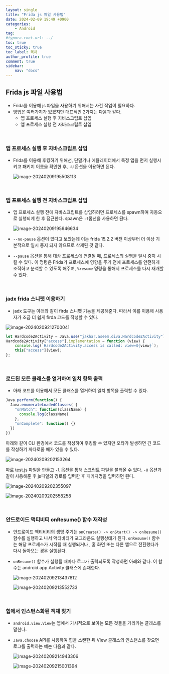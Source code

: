 ```yaml
---
layout: single
title: "Frida js 파일 사용법"
date: 2024-02-09 19:49 +0900
categories: 
    - Android
tag: 
#typora-root-url: ../
toc: true
toc_sticky: true
toc_label: 목차
author_profile: true
comment: true
sidebar:
    nav: "docs"
---
```


## Frida js 파일 사용법

- Frida를 이용해 js 파일을 사용하기 위해서는 사전 작업이 필요하다.
- 방법은 여러가지가 있겠지만 대표적인 2가지는 다음과 같다.
  - 앱 프로세스 실행 후 자바스크립트 삽입
  - 앱 프로세스 실행 전 자바스크립트 삽입

<br>

### 앱 프로세스 실행 후 자바스크립트 삽입

- Frida를 이용해 후킹하기 위해선, 단말기나 에뮬레이터에서 특정 앱을 먼저 실행시키고 패키지 이름을 확인한 후, `-U` 옵션을 이용하면 된다.

  ![image-20240209195508113](/images/2024-02-09-android-frida-cli/image-20240209195508113.png)

<br>

### 앱 프로세스 실행 전 자바스크립트 삽입

- 앱 프로세스 실행 전에 자바스크립트를 삽입하려면 프로세스를 spawn하여 자동으로 실행되게 한 후 접근한다. spawn은 `-f`옵션을 사용하면 된다.

  ![image-20240209195646634](/images/2024-02-09-android-frida-cli/image-20240209195646634.png)

- `--no-pause` 옵션이 있다고 보았는데 이는 frida 15.2.2 버전 이상부터 더 이상 기본적으로 일시 중지 되지 않으므로 삭제된 것 같다.
- `--pause` 옵션을 통해 대상 프로세스에 연결될 때, 프로세스의 실행을 일시 중지 시킬 수 있다. 이 명령은 Frida가 프로세스에 영향을 주기 전에 프로세스를 안전하게 조작하고 분석할 수 있도록 해주며, `%resume` 명령을 통해서 프로세스를 다시 재개할 수 있다.

<br>

### jadx frida 스니펫 이용하기

- jadx 도구는 아래와 같이 firda 스니펫 기능을 제공해준다. 따라서 이를 이용해 사용자가 조금 더 쉽게 firda 코드를 작성할 수 있다.

![image-20240209212700041](/images/2024-02-09-android-frida-cli/image-20240209212700041.png)

```javascript
let Hardcode2Activity = Java.use("jakhar.aseem.diva.Hardcode2Activity");
Hardcode2Activity["access"].implementation = function (view) {
    console.log(`Hardcode2Activity.access is called: view=${view}`);
    this["access"](view);
};
```



<br>

### 로드된 모든 클래스를 열거하여 일치 항목 출력

- 아래 코드를 이용해서 모든 클래스를 열거하여 일치 항목을 출력할 수 있다. 

```javascript
Java.perform(function() {
  Java.enumerateLoadedClasses( {
    "onMatch": function(className) {
      console.log(className)
    },
    "onComplete": function() {}
  })
})
```

아래와 같이 CLI 환경에서 코드를 작성하여 후킹할 수 있지만 오타가 발생하면 긴 코드를 작성하기 까다로울 때가 있을 수 있다. 

![image-20240209202153264](/images/2024-02-09-android-frida-cli/image-20240209202153264.png)

따로 test.js 파일을 만들고 `-l` 옵션을 통해 스크립트 파일을 불러올 수 있다. `-U` 옵션과 같이 사용해준 후 js파일의 경로를 입력한 후 패키지명을 입력하면 된다.

![image-20240209202355097](/images/2024-02-09-android-frida-cli/image-20240209202355097.png)

![image-20240209202558258](/images/2024-02-09-android-frida-cli/image-20240209202558258.png)

<br>

### 안드로이드 액티비티 onResume() 함수 재작성

- 안드로이드 액티비티의 생명 주기는 `onCreate() -> onStart() -> onResume()` 함수를 실행하고 나서 액티비티가 포그라운드 실행상태가 된다. `onResume()` 함수는 해당 프로세스가 시작될 때 실행되거나 , 홈 화면 또는 다른 앱으로 전환했다가 다시 돌아오는 경우 실행된다.

- `onResume()` 함수가 실행될 때마다 로그가 출력되도록 작성하면 아래와 같다. 이 함수는 android.app.Activity 클래스에 존재한다. 

  ![image-20240209213437812](/images/2024-02-09-android-frida-cli/image-20240209213437812.png)

  ![image-20240209213552733](/images/2024-02-09-android-frida-cli/image-20240209213552733.png)

<br>

### 힙에서 인스턴스화된 객체 찾기

- `android.view.View`는 앱에서 가시적으로 보이는 모든 것들을 가리키는 클래스를 말한다. 

- `Java.choose` API를 사용하여 힙을 스캔한 뒤 View 클래스의 인스턴스를 찾으면 로그를 출력하는 예는 다음과 같다.

  ![image-20240209214943306](/images/2024-02-09-android-frida-cli/image-20240209214943306.png)

  ![image-20240209215001394](/images/2024-02-09-android-frida-cli/image-20240209215001394.png)

  

  

